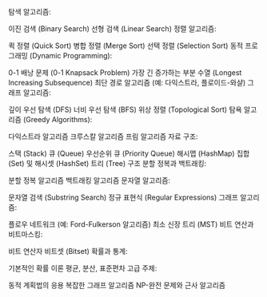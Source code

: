 탐색 알고리즘:

이진 검색 (Binary Search)
선형 검색 (Linear Search)
정렬 알고리즘:

퀵 정렬 (Quick Sort)
병합 정렬 (Merge Sort)
선택 정렬 (Selection Sort)
동적 프로그래밍 (Dynamic Programming):

0-1 배낭 문제 (0-1 Knapsack Problem)
가장 긴 증가하는 부분 수열 (Longest Increasing Subsequence)
최단 경로 알고리즘 (예: 다익스트라, 플로이드-와샬)
그래프 알고리즘:

깊이 우선 탐색 (DFS)
너비 우선 탐색 (BFS)
위상 정렬 (Topological Sort)
탐욕 알고리즘 (Greedy Algorithms):

다익스트라 알고리즘
크루스칼 알고리즘
프림 알고리즘
자료 구조:

스택 (Stack)
큐 (Queue)
우선순위 큐 (Priority Queue)
해시맵 (HashMap)
집합 (Set) 및 해시셋 (HashSet)
트리 (Tree) 구조
분할 정복과 백트래킹:

분할 정복 알고리즘
백트래킹 알고리즘
문자열 알고리즘:

문자열 검색 (Substring Search)
정규 표현식 (Regular Expressions)
그래프 알고리즘:

플로우 네트워크 (예: Ford-Fulkerson 알고리즘)
최소 신장 트리 (MST)
비트 연산과 비트마스킹:

비트 연산자
비트셋 (Bitset)
확률과 통계:

기본적인 확률 이론
평균, 분산, 표준편차
고급 주제:

동적 계획법의 응용
복잡한 그래프 알고리즘
NP-완전 문제와 근사 알고리즘